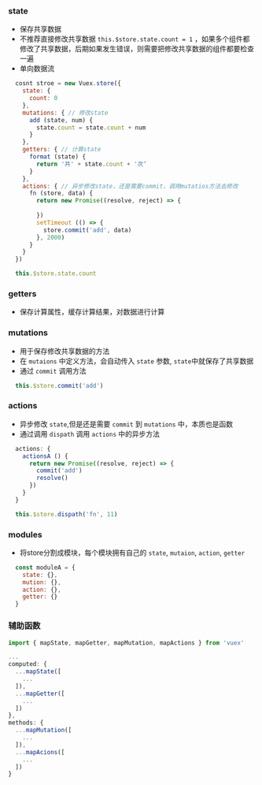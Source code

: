 ### state
* 保存共享数据
* 不推荐直接修改共享数据 ` this.$store.state.count = 1 ` ，如果多个组件都修改了共享数据，后期如果发生错误，则需要把修改共享数据的组件都要检查一遍
* 单向数据流

```js
  cosnt stroe = new Vuex.store({
    state: {
      count: 0
    },
    mutations: { // 修改state
      add (state, num) {
        state.count = state.count + num
      }
    },
    getters: { // 计算state
      format (state) {
        return '共' + state.count + '次‘
      }
    },
    actions: { // 异步修改state，还是需要commit，调用mutatios方法去修改
      fn (store, data) {
        return new Promise((resolve, reject) => {
          
        })
        setTimeout (() => {
          store.commit('add', data)
        }, 2000)
      }
    }
  })

  this.$store.state.count
```

### getters
* 保存计算属性，缓存计算结果，对数据进行计算



### mutations
* 用于保存修改共享数据的方法
* 在 `mutaions` 中定义方法，会自动传入 `state` 参数, `state`中就保存了共享数据
* 通过 `commit` 调用方法

```js
  this.$store.commit('add')
```


### actions
* 异步修改 `state`,但是还是需要 `commit` 到 `mutations` 中，本质也是函数
* 通过调用 `dispath` 调用 `actions` 中的异步方法

```js
  actions: {
    actionsA () {
      return new Promise((resolve, reject) => {
        commit('add')
        resolve()
      })
    }
  }

  this.$store.dispath('fn', 11)
```

### modules
* 将store分割成模块，每个模块拥有自己的 `state`, `mutaion`, `action`, `getter`
```js
  const moduleA = {
    state: {},
    mution: {},
    action: {},
    getter: {}
  }
```

### 辅助函数
```js
import { mapState, mapGetter, mapMutation, mapActions } from 'vuex'

...
computed: {
  ...mapState([
    ...
  ]),
  ...mapGetter([
    ...
  ])
},
methods: {
  ...mapMutation([
    ...
  ]),
  ...mapAcions([
    ...
  ])
}
```
